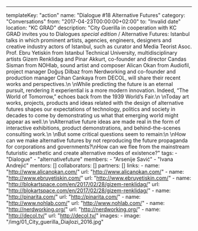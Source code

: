 ---
  templateKey: "action"
  name: "Dialogue #18 Alternative Futures"
  category: "Conversations"
  from: "2017-04-23T00:00:00+02:00"
  to: "Invalid date"
  location: "KC GRAD"
  description: "City Guerilla in cooperation with KC GRAD invites you to Dialogues *special edition* / Alternative Futures: Istanbul talks in which prominent artists, agencies, engineers, designers and creative industry actors of Istanbul, such as curator and Media Teorist Asoc. Prof. Ebru Yetiskin from Istanbul Technical University, multidisciplinary artists Gizem Renklidag and Pinar Akkurt, co-founder and director Candas Sisman from NOHlab, sound artist and composer Alican Okan from Audiofil, project manager Doğuş Dilbaz from Nerdworking and co-founder and production manager Cihan Cankaya from DECOL, will share their recent works and perspectives.\n \nWhile predicting the future is an eternal pursuit, rendering it experiential is a more modern innovation. Indeed, “The World of Tomorrow,” echoes back from the 1939 World’s Fair.\n \nToday art works, projects, products and ideas related with the design of alternative futures shapes our expectations of technology, politics and society in decades to come by demonstrating us what that emerging world might appear as well.\n \nAlternative future ideas are made real in the form of interactive exhibitions, product demonstrations, and behind-the-scenes consulting work.\n \nBut some critical questions seem to remain:\n \nHow can we make alternative futures by not reproducing the future propaganda for corporations and governments?\nHow can we flee from the mainstream futuristic aesthetic and create alternative modes of existence?"
  tags: 
    - "Dialogue"
    - "alternativefuture"
  members: 
    - "Arsenije Savić"
    - "Ivana Andrejić"
  mentors: []
  collaborators: []
  partners: []
  links: 
    - 
      name: "http://www.alicanokan.com/"
      url: "http://www.alicanokan.com/"
    - 
      name: "http://www.ebruyetiskin.com/"
      url: "http://www.ebruyetiskin.com/"
    - 
      name: "http://blokartspace.com/en/2017/02/28/gizem-renklidag/"
      url: "http://blokartspace.com/en/2017/02/28/gizem-renklidag/"
    - 
      name: "http://pinarita.com/"
      url: "http://pinarita.com/"
    - 
      name: "http://www.nohlab.com/"
      url: "http://www.nohlab.com/"
    - 
      name: "http://nerdworking.org/"
      url: "http://nerdworking.org/"
    - 
      name: "http://decol.tv/"
      url: "http://decol.tv/"
  images: 
    - 
      image: "/img/01_City_guerilla_Diajlozi_2016.jpg"
